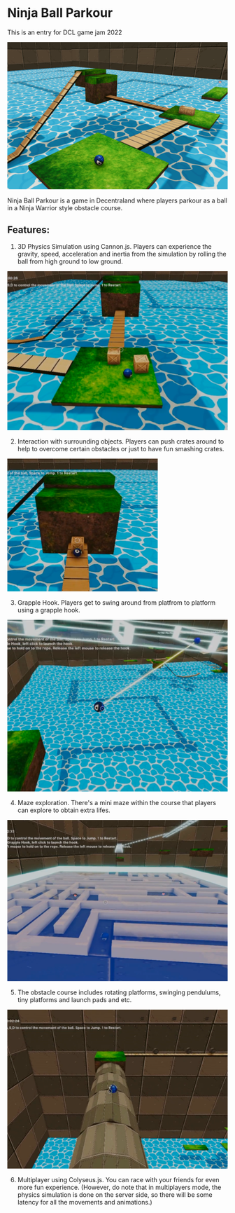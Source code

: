 # Ninja Ball Parkour
This is an entry for DCL game jam 2022

![](https://github.com/tensaix2j/decentraland_ninja_ball_parkour_multiplayer/blob/master/images/thumbnail.png?raw=true)

Ninja Ball Parkour is a game in Decentraland where players parkour as a ball in a Ninja Warrior style obstacle course.

## Features:
1. 3D Physics Simulation using Cannon.js. Players can experience the gravity, speed, acceleration and inertia from the simulation by rolling the ball from high ground to low ground.

![](https://github.com/tensaix2j/decentraland_ninja_ball_parkour_multiplayer/blob/master/images/screenshot_01.png?raw=true)

2. Interaction with surrounding objects. Players can push crates around to help to overcome certain obstacles or just to have fun smashing crates.  

![](https://github.com/tensaix2j/decentraland_ninja_ball_parkour_multiplayer/blob/master/images/screenshot_02.png?raw=true)

3. Grapple Hook. Players get to swing around from platfrom to platform using a grapple hook.

![](https://github.com/tensaix2j/decentraland_ninja_ball_parkour_multiplayer/blob/master/images/screenshot_03.png?raw=true)

4. Maze exploration. There's a mini maze within the course that players can explore to obtain extra lifes. 

![](https://github.com/tensaix2j/decentraland_ninja_ball_parkour_multiplayer/blob/master/images/screenshot_04.png?raw=true)

5. The obstacle course includes rotating platforms, swinging pendulums, tiny platforms and launch pads and etc.

![](https://github.com/tensaix2j/decentraland_ninja_ball_parkour_multiplayer/blob/master/images/screenshot_05.png?raw=true) 

6. Multiplayer using Colyseus.js. You can race with your friends for even more fun experience. (However, do note that in multiplayers mode, the physics simulation is done on the server side, so there will be some latency for all the movements and animations.)






